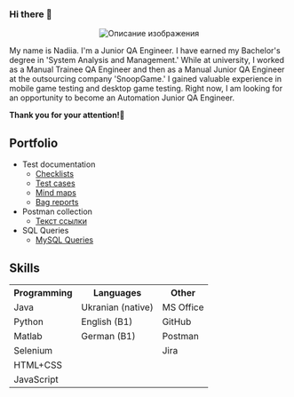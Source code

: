 ### Hi there 👋
<p align="center">
  <img src="https://www.siliconrepublic.com/wp-content/uploads/2015/05/QA-Tester-meme-02.jpg" alt="Описание изображения">
</p>

My name is Nadiia. I'm a Junior QA Engineer. I have earned my Bachelor's degree in 'System Analysis and Management.' While at university, I worked as a Manual Trainee QA Engineer and then as a Manual Junior QA Engineer at the outsourcing company 'SnoopGame.' I gained valuable experience in mobile game testing and desktop game testing. Right now, I am looking for an opportunity to become an Automation Junior QA Engineer. 

**Thank you for your attention!🙏**

## Portfolio
- Test documentation
  - [Checklists](https://www.example.com)
  - [Test cases](https://www.example.com)
  - [Mind maps](https://www.example.com)
  - [Bag reports](https://www.example.com)
- Postman collection
  - [Текст ссылки](https://www.example.com)
- SQL Queries
  - [MySQL Queries](https://github.com/perokero/sql-queries)

## Skills
<table>
    <tr>
        <th>Programming</th>
        <th>Languages</th>
        <th>Other</th>
    </tr>
    <tr>
        <td>Java</td>
        <td>Ukranian (native)</td>
        <td>MS Office</td>
    </tr>
    <tr>
        <td>Python</td>
        <td>English (B1)</td>
        <td>GitHub</td>
    </tr>
    <tr>
      <td>Matlab</td>
      <td>German (B1)</td>
      <td>Postman</td>
    </tr>
    <tr>
      <td>Selenium</td>
      <td></td>
      <td>Jira</td>
    </tr>
  <tr>
      <td>HTML+CSS</td>
      <td></td>
      <td></td>
    </tr>
  <tr>
    <td>JavaScript</td>
      <td></td>
      <td></td>
  </tr>
</table>




